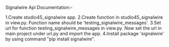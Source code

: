 Signalwire Api Documentation:-

1.Create studio45_signalwire app.
2.Create function in studio45_signalwire in view.py. Function name should be 'testing_signalwire_messages'.
3.Set url for function testing_signalwire_messages in view.py. Now set the url in main project under url.py and import the app.
4.Install package 'signalwire' by using command "pip install signalwire".
